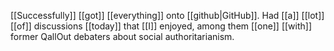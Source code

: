 [[Successfully]] [[got]] [[everything]] onto [[github|GitHub]]. Had [[a]] [[lot]] [[of]] discussions [[today]] that [[I]] enjoyed, among them [[one]] [[with]] former QallOut debaters about social authoritarianism.

